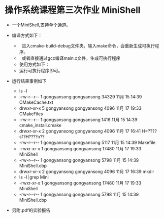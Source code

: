 # 操作系统课程第三次作业 MiniShell
+ 一个MiniShell,支持单个通道。
+ 编译方式如下：
  +   进入cmake-build-debug文件夹，输入make命令，会重新生成可执行程序。
  +   或者直接通过gcc编译main.c文件，生成可执行程序
  + 使用方式如下：
  + 运行可执行程序即可。

+ 运行结果事例如下

  + ls -l
  - -rw-r--r-- 1 gongyansong gongyansong 34329 11月 15 14:39 CMakeCache.txt
  - drwxr-xr-x 5 gongyansong gongyansong  4096 11月 17 19:33 CMakeFiles
  - -rw-r--r-- 1 gongyansong gongyansong  1416 11月 15 14:39 cmake_install.cmake
  - drwxr-xr-x 2 gongyansong gongyansong  4096 11月 17 16:41 H=????s1?H????n??
  - -rw-r--r-- 1 gongyansong gongyansong  5117 11月 15 14:39 Makefile
  - -rwxr-xr-x 1 gongyansong gongyansong 17480 11月 17 19:33 MiniShell
  - -rw-r--r-- 1 gongyansong gongyansong  5798 11月 15 14:39 MiniShell.cbp
  - drwxr-xr-x 2 gongyansong gongyansong  4096 11月 17 16:39 mkdir

  + ls -l |grep Mini
  - -rwxr-xr-x 1 gongyansong gongyansong 17480 11月 17 19:33 MiniShell
  - -rw-r--r-- 1 gongyansong gongyansong  5798 11月 15 14:39 MiniShell.cbp


+ 另附.pdf的实验报告
